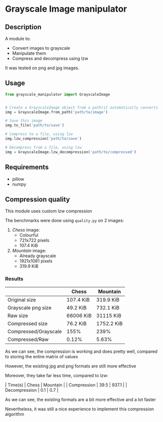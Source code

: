 # Grayscale Image manipulator
## Description
A module to:
- Convert images to grayscale
- Manipulate them
- Compress and decompress using lzw

It was tested on png and jpg images.

## Usage
```python
from grayscale_manipulator import GrayscaleImage


# Create a GrayscaleImage object from a path(it automatically converts it to grayscale)
img = GrayscaleImage.from_path('path/to/image')

# Save this image
img.to_file('path/to/save')

# Compress to a file, using lzw
img.lzw_compression('path/to/save')

# Decompress from a file, using lzw
img = GrayscaleImage.lzw_decompression('path/to/compressed')
```

## Requirements
- pillow
- numpy

## Compression quality
This module uses custom lzw compression

The benchmarks were done using `quality.py` on 2 images:
1. *Chess* image:
    - Colourful
    - 721x722 pixels
    - 107.4 KiB
2. *Mountain* image:
    - Already grayscale
    - 1921x1081 pixels
    - 319.9 KiB

### Results
|                      | Chess     | Mountain   |
| ---                  | ---       | ---        |
| Original size        | 107.4 KiB | 319.9 KiB  |
| Grayscale png size   | 49.2 KiB  | 732.1 KiB  |
| Raw size             | 66006 KiB | 31115 KiB  |
| Compressed size      | 76.2 KiB  | 1752.2 KiB |
| Compressed/Grayscale | 155%      | 239%       |
| Compressed/Raw       | 0.12%     | 5.63%      |

As we can see, the compression is working and does pretty well, compared to storing the entire matrix of values

However, the existing jpg and png formats are still more effective

Moreover, they take far less time, compared to lzw:

| Time(s)       | Chess | Mountain |
| Compression   | 39.5  | 937.1    |
| Decompression | 0.1   | 0.7      |

As we can see, the existing formats are a bit more effective and a lot faster

Nevertheless, it was still a nice experience to implement this compression algorithm
